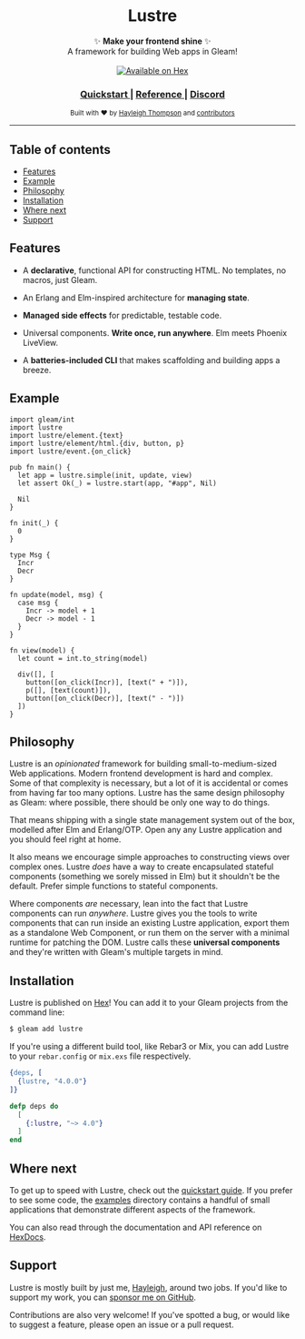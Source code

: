 <h1 align="center">Lustre</h1>

<div align="center">
  ✨ <strong>Make your frontend shine</strong> ✨
</div>

<div align="center">
  A framework for building Web apps in Gleam!
</div>

<br />

<div align="center">
  <a href="https://hex.pm/packages/lustre">
    <img src="https://img.shields.io/hexpm/v/lustre"
      alt="Available on Hex" />
  </a>
</div>

<div align="center">
  <h3>
    <!--
    <a href="https://lustre.build">
      Website
    </a>
    <span> | </span>
    -->
    <a href="https://hexdocs.pm/lustre/4.0.0-rc1/guide/01-quickstart.html">
      Quickstart
    </a>
    <span> | </span>
    <a href="https://hexdocs.pm/lustre">
      Reference
    </a>
    <span> | </span>
    <a href="https://discord.gg/Fm8Pwmy">
      Discord
    </a>
  </h3>
</div>

<div align="center">
  <sub>Built with ❤︎ by
  <a href="https://twitter.com/hayleighdotdev">Hayleigh Thompson</a> and
  <a href="https://github.com/lustre-labs/lustre/graphs/contributors">
    contributors
  </a>
</div>

---

## Table of contents

- [Features](#features)
- [Example](#example)
- [Philosophy](#philosophy)
- [Installation](#installation)
- [Where next](#where-next)
- [Support](#support)

## Features

- A **declarative**, functional API for constructing HTML. No templates, no macros,
  just Gleam.

- An Erlang and Elm-inspired architecture for **managing state**.

- **Managed side effects** for predictable, testable code.

- Universal components. **Write once, run anywhere**. Elm meets Phoenix LiveView.

- A **batteries-included CLI** that makes scaffolding and building apps a breeze.

## Example

```gleam
import gleam/int
import lustre
import lustre/element.{text}
import lustre/element/html.{div, button, p}
import lustre/event.{on_click}

pub fn main() {
  let app = lustre.simple(init, update, view)
  let assert Ok(_) = lustre.start(app, "#app", Nil)

  Nil
}

fn init(_) {
  0
}

type Msg {
  Incr
  Decr
}

fn update(model, msg) {
  case msg {
    Incr -> model + 1
    Decr -> model - 1
  }
}

fn view(model) {
  let count = int.to_string(model)

  div([], [
    button([on_click(Incr)], [text(" + ")]),
    p([], [text(count)]),
    button([on_click(Decr)], [text(" - ")])
  ])
}
```

## Philosophy

Lustre is an _opinionated_ framework for building small-to-medium-sized Web
applications. Modern frontend development is hard and complex. Some of that
complexity is necessary, but a lot of it is accidental or comes from having far
too many options. Lustre has the same design philosophy as Gleam: where possible,
there should be only one way to do things.

That means shipping with a single state management system out of the box, modelled
after Elm and Erlang/OTP. Open any any Lustre application and you should feel
right at home.

It also means we encourage simple approaches to constructing views over complex
ones. Lustre _does_ have a way to create encapsulated stateful components (something
we sorely missed in Elm) but it shouldn't be the default. Prefer simple functions
to stateful components.

Where components _are_ necessary, lean into the fact that Lustre components can
run _anywhere_. Lustre gives you the tools to write components that can run inside
an existing Lustre application, export them as a standalone Web Component, or run
them on the server with a minimal runtime for patching the DOM. Lustre calls these
**universal components** and they're written with Gleam's multiple targets in mind.

## Installation

Lustre is published on [Hex](https://hex.pm/packages/lustre)! You can add it to
your Gleam projects from the command line:

```sh
$ gleam add lustre
```

If you're using a different build tool, like Rebar3 or Mix, you can add Lustre
to your `rebar.config` or `mix.exs` file respectively.

```erlang
{deps, [
  {lustre, "4.0.0"}
]}
```

```elixir
defp deps do
  [
    {:lustre, "~> 4.0"}
  ]
end
```

## Where next

To get up to speed with Lustre, check out the [quickstart guide](https://hexdocs.pm/lustre/4.0.0-rc1/guide/01-quickstart).
If you prefer to see some code, the [examples](https://github.com/lustre-labs/lustre/tree/main/examples)
directory contains a handful of small applications that demonstrate different
aspects of the framework.

You can also read through the documentation and API reference on
[HexDocs](https://hexdocs.pm/lustre).

## Support

Lustre is mostly built by just me, [Hayleigh](https://github.com/hayleigh-dot-dev),
around two jobs. If you'd like to support my work, you can [sponsor me on GitHub](https://github.com/sponsors/hayleigh-dot-dev).

Contributions are also very welcome! If you've spotted a bug, or would like to
suggest a feature, please open an issue or a pull request.

